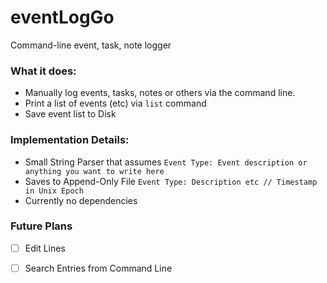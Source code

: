 # eventLogGo
Command-line event, task, note logger


### What it does:

- Manually log events, tasks, notes or others via the command line.
- Print a list of events (etc) via ```list``` command
- Save event list to Disk

### Implementation Details:
- Small String Parser that assumes
  ```Event Type: Event description or anything you want to write here```
- Saves to Append-Only File
  ```Event Type: Description etc // Timestamp in Unix Epoch```
- Currently no dependencies

### Future Plans

-[ ] Edit Lines

-[ ] Search Entries from Command Line

